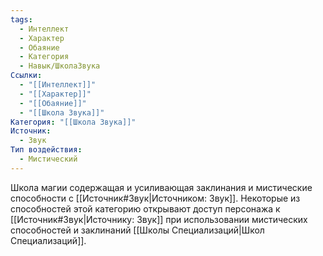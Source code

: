 ```yaml
---
tags:
  - Интеллект
  - Характер
  - Обаяние
  - Категория
  - Навык/ШколаЗвука
Ссылки:
  - "[[Интеллект]]"
  - "[[Характер]]"
  - "[[Обаяние]]"
  - "[[Школа Звука]]"
Категория: "[[Школа Звука]]"
Источник:
  - Звук
Тип воздействия:
  - Мистический
---
```

Школа магии содержащая и усиливающая заклинания и мистические способности с [[Источник#Звук|Источником: Звук]]. Некоторые из способностей этой категорию открывают доступ персонажа к [[Источник#Звук|Источнику: Звук]] при использовании мистических способностей и заклинаний [[Школы Специализаций|Школ Специализаций]]. 